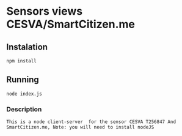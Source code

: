 # Sensors views CESVA/SmartCitizen.me

## Instalation
```
npm install

```
## Running 
```
node index.js
```
### Description

``
This is a node client-server  for the sensor CESVA T256847 And SmartCitizen.me, Note: you will need to install nodeJS
``
